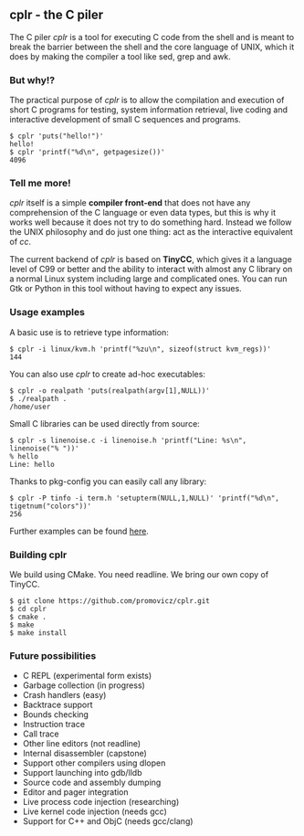## cplr - the C piler

The C piler *cplr* is a tool for executing C code from the shell and is meant to break the barrier between the shell and the core language of UNIX, which it does by making the compiler a tool like sed, grep and awk.

### But why!?

The practical purpose of *cplr* is to allow the compilation and execution of short C programs for testing, system information retrieval, live coding and interactive development of small C sequences and programs.

```
$ cplr 'puts("hello!")'
hello!
$ cplr 'printf("%d\n", getpagesize())'
4096
```

### Tell me more!

*cplr* itself is a simple **compiler front-end** that does not have any comprehension of the C language or even data types, but this is why it works well because it does not try to do something hard. Instead we follow the UNIX philosophy and do just one thing: act as the interactive equivalent of *cc*.

The current backend of *cplr* is based on **TinyCC**, which gives it a language level of C99 or better and the ability to interact with almost any C library on a normal Linux system including large and complicated ones. You can run Gtk or Python in this tool without having to expect any issues.

### Usage examples

A basic use is to retrieve type information:
```
$ cplr -i linux/kvm.h 'printf("%zu\n", sizeof(struct kvm_regs))'
144
```

You can also use *cplr* to create ad-hoc executables:
```
$ cplr -o realpath 'puts(realpath(argv[1],NULL))'
$ ./realpath .
/home/user
```

Small C libraries can be used directly from source:
```
$ cplr -s linenoise.c -i linenoise.h 'printf("Line: %s\n", linenoise("% "))'
% hello
Line: hello
```

Thanks to pkg-config you can easily call any library:
```
$ cplr -P tinfo -i term.h 'setupterm(NULL,1,NULL)' 'printf("%d\n", tigetnum("colors"))'
256
```

Further examples can be found [here](doc/examples.md).

### Building cplr

We build using CMake. You need readline. We bring our own copy of TinyCC.

```
$ git clone https://github.com/promovicz/cplr.git
$ cd cplr
$ cmake .
$ make
$ make install
```

### Future possibilities

 * C REPL (experimental form exists)
 * Garbage collection (in progress)
 * Crash handlers (easy)
 * Backtrace support
 * Bounds checking
 * Instruction trace
 * Call trace
 * Other line editors (not readline)
 * Internal disassembler (capstone)
 * Support other compilers using dlopen
 * Support launching into gdb/lldb
 * Source code and assembly dumping
 * Editor and pager integration
 * Live process code injection (researching)
 * Live kernel code injection (needs gcc)
 * Support for C++ and ObjC (needs gcc/clang)
